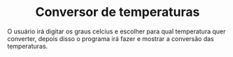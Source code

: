 <h1 align='center'>Conversor de temperaturas</h1>

O usuário irá digitar os graus celcius e escolher para qual temperatura quer converter, depois disso o programa irá fazer e mostrar a conversão das temperaturas.

